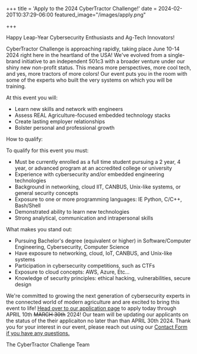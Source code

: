 +++
title = 'Apply to the 2024 CyberTractor Challenge!'
date = 2024-02-20T10:37:29-06:00
featured_image="/images/apply.png"

+++

Happy Leap-Year Cybersecurity Enthusiasts and Ag-Tech Innovators!

CyberTractor Challenge is approaching rapidly, taking place June 10-14 2024 right here in the heartland of the USA! We've evolved from a single-brand initiative to an independent 501c3 with a broader venture under our shiny new non-profit status. This means more  perspectives, more cool tech, and yes, more tractors of more colors! Our event puts you in the room with some of the experts who built the very systems on which you will be training. 

At this event you will: 

- Learn new skills and network with engineers
- Assess REAL Agriculture-focused embedded technology stacks
- Create lasting employer relationships
- Bolster personal and professional growth

How to qualify:

To qualify for this event you must:
- Must be currently enrolled as a full time student pursuing a 2 year, 4 year, or advanced program at an accredited college or university 
- Experience with cybersecurity and/or embedded engineering technologies
- Background in networking, cloud IlT, CANBUS, Unix-like systems, or general security concepts
- Exposure to one or more programming languages: IE Python, C/C++, Bash/Shell
- Demonstrated ability to learn new technologies
- Strong analytical, communication and intrapersonal skills

What makes you stand out:
- Pursuing Bachelor's degree (equivalent or higher) in Software/Computer Engineering, Cybersecurity, Computer Science
- Have exposure to networking, cloud, IoT, CANBUS, and Unix-like systems
- Participation in cybersecurity competitions, such as CTFs
- Exposure to cloud concepts: AWS, Azure, Etc...
- Knowledge of security principles: ethical hacking, vulnerabilities, secure design

We're committed to growing the next generation of cybersecurity experts in the connected world of modern agriculture and are excited to bring this event to life!  [Head over to our application page](/static/apply) to apply today through APRIL 10th ~~MARCH 30th~~ 2024! Our team will be updating our applicants on the status of the their applicaiton no later than than APRIL 30th 2024. Thank you for your interest in our event, please reach out using our [Contact Form if you have any questions. ](/contact)

The CyberTractor Challenge Team